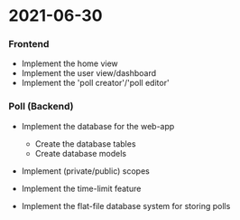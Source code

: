 # 2021-06-30 #

### Frontend ###
- Implement the home view
- Implement the user view/dashboard
- Implement the 'poll creator'/'poll editor'

### Poll (Backend) ###
- Implement the database for the web-app
	- Create the database tables
	- Create database models
	
- Implement (private/public) scopes
- Implement the time-limit feature
- Implement the flat-file database system for storing polls